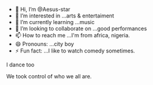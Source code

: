 - 👋 Hi, I’m @Aesus-star
- 👀 I’m interested in ...arts & entertaiment
- 🌱 I’m currently learning ...music
- 💞️ I’m looking to collaborate on ...good performances
- 📫 How to reach me ...I'm from africa, nigeria. 
- 😄 Pronouns: ...city boy
- ⚡ Fun fact: ...I like to watch comedy sometimes. 

<!---
Aesus-star/Aesus-star is a ✨ special ✨ repository because its `README.md` (this file) appears on your GitHub profile.
You can click the Preview link to take a look at your changes.
--->I dance too 
We took control of who we all are. 
